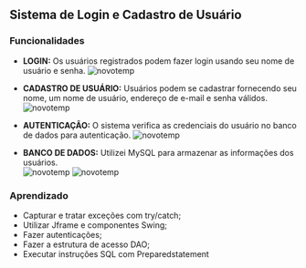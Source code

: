 ## Sistema de Login e Cadastro de Usuário

### Funcionalidades  
- **LOGIN:** Os usuários registrados podem fazer login usando seu nome de usuário e senha.
![novotemp](https://github.com/G4M4-X/Cadastro-usuario/assets/73545523/016de135-edee-42c6-91a9-3369e0bea0d3)


- **CADASTRO DE USUÁRIO:** Usuários podem se cadastrar fornecendo seu nome, um nome de usuário, endereço de e-mail e senha válidos.
![novotemp](https://github.com/G4M4-X/Cadastro-usuario/assets/73545523/35f46176-d891-4d01-89b4-dd2a75c2b3ac)

  
- **AUTENTICAÇÃO:** O sistema verifica as credenciais do usuário no banco de dados para autenticação.
![novotemp](https://github.com/G4M4-X/Cadastro-usuario/assets/73545523/8b30692f-15d9-48eb-9a18-40d4a3e78d2c)


- **BANCO DE DADOS:** Utilizei MySQL para armazenar as informações dos usuários.  
![novotemp](https://github.com/G4M4-X/Cadastro-usuario/assets/73545523/e3020b41-c728-487c-a3b5-20741cdd0287)
![novotemp](https://github.com/G4M4-X/Cadastro-usuario/assets/73545523/bd72e046-b4bb-4318-854e-ce06f46dbaa3)

### Aprendizado
- Capturar e tratar exceções com try/catch;
- Utilizar Jframe e componentes Swing;
- Fazer autenticações; 
- Fazer a estrutura de acesso DAO;
- Executar instruções SQL com Preparedstatement

